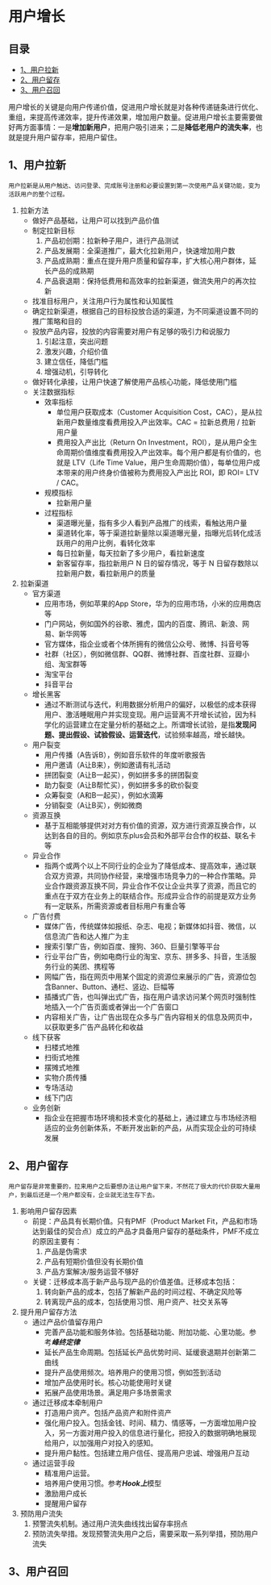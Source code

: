 # 用户增长
## 目录
- [1、用户拉新](#1用户拉新)
- [2、用户留存](#2用户留存)
- [3、用户召回](#3用户召回)

用户增长的关键是向用户传递价值，促进用户增长就是对各种传递链条进行优化、重组，来提高传递效率，提升传递效果，增加用户数量。促进用户增长主要需要做好两方面事情：一是**增加新用户**，把用户吸引进来；二是**降低老用户的流失率**，也就是提升用户留存率，把用户留住。

## 1、用户拉新
    用户拉新是从用户触达、访问登录、完成账号注册和必要设置到第一次使用产品关键功能，变为活跃用户的整个过程。  
1. 拉新方法
    - 做好产品基础，让用户可以找到产品价值
    - 制定拉新目标
      1. 产品初创期：拉新种子用户，进行产品测试
      2. 产品发展期：全渠道推广，最大化拉新用户，快速增加用户数
      3. 产品成熟期：重点在提升用户质量和留存率，扩大核心用户群体，延长产品的成熟期
      4. 产品衰退期：保持低费用和高效率的拉新渠道，做流失用户的再次拉新
    - 找准目标用户，关注用户行为属性和认知属性
    - 确定拉新渠道，根据自己的目标投放合适的渠道，为不同渠道设置不同的推广策略和目的
    - 投放产品内容，投放的内容需要对用户有足够的吸引力和说服力
      1. 引起注意，突出问题
      2. 激发兴趣，介绍价值
      3. 建立信任，降低门槛
      4. 增强动机，引导转化
    - 做好转化承接，让用户快速了解使用产品核心功能，降低使用门槛
    - 关注数据指标
      - 效率指标
        - 单位用户获取成本（Customer Acquisition Cost，CAC），是从拉新用户数量维度看费用投入产出效率。CAC = 拉新总费用 / 拉新用户量
        - 费用投入产出比（Return On Investment，ROI），是从用户全生命周期价值维度看费用投入产出效率。每个用户都是有价值的，也就是 LTV（Life Time Value，用户生命周期价值），每单位用户成本带来的用户终身价值被称为费用投入产出比 ROI，即 ROI= LTV / CAC。
      - 规模指标
        - 拉新用户量
      - 过程指标
        - 渠道曝光量，指有多少人看到产品推广的线索，看触达用户量
        - 渠道转化率，等于渠道拉新量除以渠道曝光量，指曝光后转化成活跃用户的用户比例，看转化效率
        - 每日拉新量，每天拉新了多少用户，看拉新速度
        - 新客留存率，指拉新用户 N 日的留存情况，等于 N 日留存数除以拉新用户数，看拉新用户的质量
2. 拉新渠道
   - 官方渠道
     - 应用市场，例如苹果的App Store，华为的应用市场，小米的应用商店等
     - 门户网站，例如国外的谷歌、雅虎，国内的百度、腾讯、新浪、网易、新华网等
     - 官方媒体，指企业或者个体所拥有的微信公众号、微博、抖音号等
     - 社群（社区），例如微信群、QQ群、微博社群、百度社群、豆瓣小组、淘宝群等
     - 淘宝平台
     - 抖音平台
   - 增长黑客  
     - 通过不断测试与迭代，利用数据分析用户的偏好，以极低的成本获得用户、激活睡眠用户并实现变现。用户运营离不开增长试验，因为科学化的运营建立在定量分析的基础之上。所谓增长试验，是指**发现问题、提出假设、试验假设、运营迭代**，试验频率越高，增长越快。
   - 用户裂变
     - 用户传播（A告诉B），例如音乐软件的年度听歌报告
     - 用户邀请（A让B来），例如邀请有礼活动
     - 拼团裂变（A让B一起买），例如拼多多的拼团裂变
     - 助力裂变（A让B帮忙买），例如拼多多的砍价裂变
     - 众筹裂变（A和B一起买），例如水滴筹
     - 分销裂变（A让B买），例如微商
    - 资源互换
      - 基于互相能够提供对对方有价值的资源，双方进行资源互换合作，以达到各自的目的。例如京东plus会员和外部平台合作的权益、联名卡等
    - 异业合作
      - 指两个或两个以上不同行业的企业为了降低成本、提高效率，通过联合双方资源，共同协作经营，来增强市场竞争力的一种合作策略。异业合作跟资源互换不同，异业合作不仅让企业共享了资源，而且它的重点在于双方在业务上的联结合作。形成异业合作的前提是双方业务有一定联系，所需资源或者目标用户有重合等
    - 广告付费
      - 媒体广告，传统媒体如报纸、杂志、电视；新媒体如抖音、微信，以信息流广告和达人推广为主
      - 搜索引擎广告，例如百度、搜狗、360、巨量引擎等平台
      - 行业平台广告，例如电商行业的淘宝、京东、拼多多、抖音，生活服务行业的美团、携程等
      - 网幅广告，指在网页中用某个固定的资源位来展示的广告，资源位包含Banner、Button、通栏、竖边、巨幅等
      - 插播式广告，也叫弹出式广告，指在用户请求访问某个网页时强制性地插入一个广告页面或者弹出一个广告窗口
      - 内容相关广告，让广告出现在众多与广告内容相关的信息及网页中，以获取更多广告产品转化和收益
    - 线下获客
      - 扫楼式地推
      - 扫街式地推
      - 摆摊式地推
      - 实物介质传播
      - 专场活动
      - 线下门店
    - 业务创新
      - 指企业在把握市场环境和技术变化的基础上，通过建立与市场经济相适应的业务创新体系，不断开发出新的产品，从而实现企业的可持续发展
## 2、用户留存
    用户留存是非常重要的，拉来用户之后要想办法让用户留下来，不然花了很大的代价获取大量用户，到最后还是一个用户都没有，企业就无法生存下去。
1. 影响用户留存因素    
    - 前提：产品具有长期价值。只有PMF（Product Market Fit，产品和市场达到最佳的契合点）成立的产品才具备用户留存的基础条件，PMF不成立的原因主要有：
      1. 产品是伪需求
      2. 产品有短期价值但没有长期价值
      3. 产品方案解决/服务运营不够好
    - 关键：迁移成本高于新产品与现产品的价值差值。迁移成本包括：
      1. 转向新产品的成本，包括了解新产品的时间过程、不确定风险等
      2. 转离现产品的成本，包括使用习惯、用户资产、社交关系等
2. 提升用户留存方法
   - 通过产品价值留存用户
       - 完善产品功能和服务体验。包括基础功能、附加功能、心里功能。参考***峰终定律***
       - 延长产品生命周期。包括延长产品优势时间、延缓衰退期并创新第二曲线
       - 提升产品使用频次。培养用户的使用习惯，例如签到活动
       - 增加产品使用时长。核心功能使用时关键
       - 拓展产品使用场景。满足用户多场景需求
    - 通过迁移成本牵制用户
      - 打造用户资产。包括产品资产和附件资产
      - 强化用户投入。包括金钱、时间、精力、情感等，一方面增加用户投入，另一方面对用户投入的信息进行量化，把投入的数据明确地展现给用户，以加强用户对投入的感知。
      - 提升用户黏性。包括建立用户信任、提高用户忠诚、增强用户互动
    - 通过运营手段
      - 精准用户运营。
      - 培养用户使用习惯。参考***Hook上***模型
      - 激励用户成长
      - 提醒用户留存
3. 预防用户流失
   1. 预警流失机制。通过用户流失曲线找出留存率拐点
   2. 预防流失举措。发现预警流失用户之后，需要采取一系列举措，预防用户流失
## 3、用户召回
